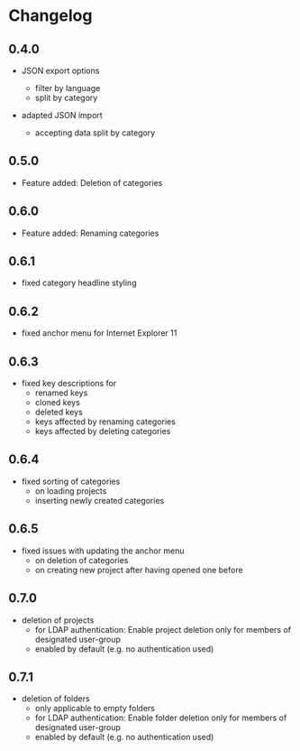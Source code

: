 # Changelog

## 0.4.0

- JSON export options
    - filter by language
    - split by category
    
- adapted JSON import
    - accepting data split by category
     
## 0.5.0

- Feature added: Deletion of categories
    
## 0.6.0

- Feature added: Renaming categories

## 0.6.1

- fixed category headline styling
 
## 0.6.2

- fixed anchor menu for Internet Explorer 11

## 0.6.3

- fixed key descriptions for
    - renamed keys
    - cloned keys
    - deleted keys
    - keys affected by renaming categories
    - keys affected by deleting categories

## 0.6.4

- fixed sorting of categories
    - on loading projects
    - inserting newly created categories
     
## 0.6.5

- fixed issues with updating the anchor menu
    - on deletion of categories
    - on creating new project after having opened one before 
    
## 0.7.0

- deletion of projects
    - for LDAP authentication: Enable project deletion only for members of designated user-group
    - enabled by default (e.g. no authentication used)
    
## 0.7.1
    
- deletion of folders
    - only applicable to empty folders
    - for LDAP authentication: Enable folder deletion only for members of designated user-group
    - enabled by default (e.g. no authentication used)